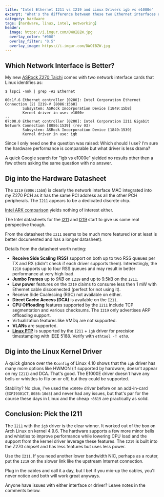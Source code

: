 ```yaml
---
title: "Intel Ethernet I211 vs I219 and Linux Drivers igb vs e1000e"
excerpt: "What's the difference between these two Ethernet interfaces and corresponding drivers?"
category: hardware
tags: [hardware, linux, intel, networking]
header:
  image: https://i.imgur.com/DWOIBZW.jpg
  overlay_color: "#000"
  overlay_filter: "0.5"
  overlay_image: https://i.imgur.com/DWOIBZW.jpg
---
```


## Which Network Interface is Better?

My new [ASRock Z270 Taichi](http://www.asrock.com/MB/Intel/Z270%20Taichi/) comes with two network interface cards that Linux identifies as:

    $ lspci -nnk | grep -A2 Ethernet

	00:1f.6 Ethernet controller [0200]: Intel Corporation Ethernet Connection (2) I219-V [8086:15b8]
			Subsystem: ASRock Incorporation Device [1849:15b8]
			Kernel driver in use: e1000e
	--
	07:00.0 Ethernet controller [0200]: Intel Corporation I211 Gigabit Network Connection [8086:1539] (rev 03)
			Subsystem: ASRock Incorporation Device [1849:1539]
			Kernel driver in use: igb

Since I only need one the question was raised: Which should I use?  I'm sure the hardware performance is comparable but what driver is less drama?

A quick Google search for "igb vs e1000e" yielded no results other then a few others asking the same question with no answer.

## Dig into the Hardware Datasheet

The `I219` (`8086:15b8`) is clearly the network interface MAC integrated into my Z270 PCH as it has the same PCI address as all the other PCH peripherals.  The `I211` appears to be a dedicated discrete chip.

[Intel ARK comparison](http://ark.intel.com/compare/82186,64404) yields nothing of interest either.

The Intel datasheets for the [I211](http://www.intel.com/content/www/us/en/embedded/products/networking/i211-ethernet-controller-datasheet.html) and [I219](http://www.intel.com/content/www/us/en/embedded/products/networking/ethernet-connection-i219-datasheet.html) start to give us some real perspective though.

From the datasheet the `I211` seems to be much more featured (or at least is better documented and has a longer datasheet).

Details from the datasheet worth noting:

* **Receive Side Scaling (RSS)** support on both up to two RSS queues per TX and RX (didn't check if each driver supports them).  Interestingly, the `I210` supports up to four RSS queues and may result in better performance at very high load.
* **Jumbo Frames** up to *9KB* on `I219` and up to 9.5kB on the `I211`.
* **Low power** features on the `I219` claims to consume less then 1 mW with Ethernet cable disconnected (perfect for not using it).
* Receive Side Coalescing (RSC) not available on either.
* **Direct Cache Access (DCA)** is available on the `I211`.
* **CPU Offloading** features supported by the `I211` include TCP segmentation and various checksums.  The `I219` only advertises ARP offloading support.
* Virtualization features like VMDq are not supported.
* **VLANs** are supported.
* **[Linux PTP](http://linuxptp.sourceforge.net/)** is supported by the `I211` + `igb` driver for precision timestamping with IEEE 5188.  Verify with `ethtool -T eth0`.

## Dig into the Linux Kernel Driver

A quick glance over the `Kconfig` of Linux 4.10 shows that the `igb` driver has many more options like HWMON (if supported by hardware, doesn't appear on my `I211`) and DCA.  That's good.  The E1000E driver doesn't have any bells or whistles to flip on or off, but they could be supported.

Stability? No clue, I've used the `e1000e` driver before on an add-in-card (`EXPI9301CT`, `8086:10d3`) and never had any issues, but that's par for the course these days in Linux and the cheap `r8619` are practically as solid.

## Conclusion: Pick the I211

The `I211` with the `igb` driver is the clear winner.  It worked out of the box on Arch Linux on kernel 4.9.6.  The hardware supports a few more minor bells and whistles to improve performance while lowering CPU load and the support from the kernel driver leverage these features.  The `I219` is built into the Z270 chipset and has less features but uses less power.

Use the `I211`.  If you need another lower bandwidth NIC, perhaps as a router, put the `I219` on the slower link like the upstream Internet connection.

Plug in the cables and call it a day, but I bet if you mix-up the cables, you'll never notice and both will work great anyways.

Anyone have issues with either interface or driver?  Leave notes in the comments below.
